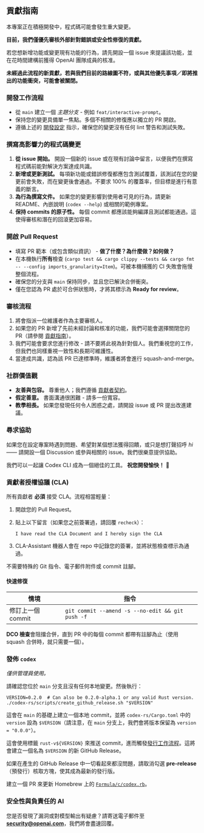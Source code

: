 ## 貢獻指南

本專案正在積極開發中，程式碼可能會發生重大變更。

**目前，我們僅優先審核外部針對錯誤或安全性修復的貢獻。**

若您想新增功能或變更現有功能的行為，請先開設一個 issue 來提議該功能，並在花時間建構前獲得 OpenAI 團隊成員的核准。

**未經過此流程的新貢獻，若與我們目前的路線圖不符，或與其他優先事項／即將推出的功能衝突，可能會被關閉。**

### 開發工作流程

- 從 `main` 建立一個 _主題分支_ - 例如 `feat/interactive-prompt`。
- 保持您的變更具備單一焦點。多個不相關的修復應以獨立的 PR 開啟。
- 遵循上述的 [開發設定](#development-workflow) 指示，確保您的變更沒有任何 lint 警告和測試失敗。

### 撰寫高影響力的程式碼變更

1. **從 issue 開始。** 開設一個新的 issue 或在現有討論中留言，以便我們在撰寫程式碼前能對解決方案達成共識。
2. **新增或更新測試。** 每項新功能或錯誤修復都應包含測試覆蓋，該測試在您的變更前會失敗，而在變更後會通過。不要求 100% 的覆蓋率，但目標是進行有意義的斷言。
3. **為行為撰寫文件。** 如果您的變更影響到使用者可見的行為，請更新 README、內嵌說明 (`codex --help`) 或相關的範例專案。
4. **保持 commits 的原子性。** 每個 commit 都應該能夠編譯且測試都能通過。這使得審核和潛在的回滾更加容易。

### 開啟 Pull Request

- 填寫 PR 範本（或包含類似資訊） - **做了什麼？為什麼做？如何做？**
- 在本機執行**所有**檢查 (`cargo test && cargo clippy --tests && cargo fmt -- --config imports_granularity=Item`)。可被本機捕獲的 CI 失敗會拖慢整個流程。
- 確保您的分支與 `main` 保持同步，並且您已解決合併衝突。
- 僅在您認為 PR 處於可合併狀態時，才將其標示為 **Ready for review**。

### 審核流程

1. 將會指派一位維護者作為主要審核人。
2. 如果您的 PR 新增了先前未經討論和核准的功能，我們可能會選擇關閉您的 PR（請參閱 [貢獻指南](#contributing)）。
3. 我們可能會要求您進行修改 - 請不要將此視為針對個人。我們重視您的工作，但我們也同樣重視一致性和長期可維護性。
5. 當達成共識，認為該 PR 已達標準時，維護者將會進行 squash-and-merge。

### 社群價值觀

- **友善與包容。** 尊重他人；我們遵循 [貢獻者契約](https://www.contributor-covenant.org/)。
- **假定善意。** 書面溝通很困難 - 請多一份寬容。
- **教學相長。** 如果您發現任何令人困惑之處，請開設 issue 或 PR 提出改進建議。

### 尋求協助

如果您在設定專案時遇到問題、希望對某個想法獲得回饋，或只是想打聲招呼 _hi_ —— 請開設一個 Discussion 或參與相關的 issue。我們很樂意提供協助。

我們可以一起讓 Codex CLI 成為一個絕佳的工具。 **祝您開發愉快！** :rocket:

### 貢獻者授權協議 (CLA)

所有貢獻者 **必須** 接受 CLA。流程相當輕量：

1. 開啟您的 Pull Request。
2. 貼上以下留言（如果您之前簽署過，請回覆 `recheck`）：

   ```text
   I have read the CLA Document and I hereby sign the CLA
   ```

3. CLA-Assistant 機器人會在 repo 中記錄您的簽署，並將狀態檢查標示為通過。

不需要特殊的 Git 指令、電子郵件附件或 commit 註腳。

#### 快速修復

| 情境              | 指令                                             |
| ----------------- | ------------------------------------------------ |
| 修訂上一個 commit | `git commit --amend -s --no-edit && git push -f` |

**DCO 檢查**會阻擋合併，直到 PR 中的每個 commit 都帶有註腳為止（使用 squash 合併時，就只需要一個）。

### 發佈 `codex`

 _僅供管理員使用。_

請確認您位於 `main` 分支且沒有任何本地變更。然後執行：

```shell
VERSION=0.2.0  # Can also be 0.2.0-alpha.1 or any valid Rust version.
./codex-rs/scripts/create_github_release.sh "$VERSION"
```

這會在 `main` 的基礎上建立一個本地 commit，並將 `codex-rs/Cargo.toml` 中的 `version` 設為 `$VERSION`（請注意，在 `main` 分支上，我們會將版本保留為 `version = "0.0.0"`）。

這會使用標籤 `rust-v${VERSION}` 來推送 commit，進而觸發[發行工作流程](../.github/workflows/rust-release.yml)。這將會建立一個名為 `$VERSION` 的新 GitHub Release。

如果在產生的 GitHub Release 中一切看起來都沒問題，請取消勾選 **pre-release**（預發行）核取方塊，使其成為最新的發行版。

建立一個 PR 來更新 Homebrew 上的 [`Formula/c/codex.rb`](https://github.com/Homebrew/homebrew-core/blob/main/Formula/c/codex.rb)。

### 安全性與負責任的 AI

您是否發現了漏洞或對模型輸出有疑慮？請寄送電子郵件至 **security@openai.com**，我們將會盡速回覆。 
